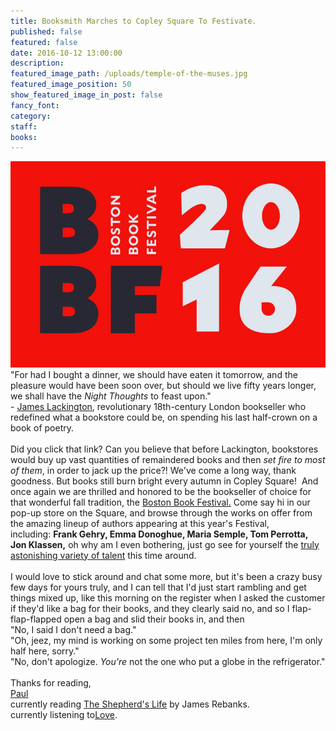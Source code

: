 ```yaml
---
title: Booksmith Marches to Copley Square To Festivate.
published: false
featured: false
date: 2016-10-12 13:00:00
description:
featured_image_path: /uploads/temple-of-the-muses.jpg
featured_image_position: 50
show_featured_image_in_post: false
fancy_font:
category:
staff:
books:
---
```



![](/uploads/versions/bbf2016---x----800-523x---.jpg)"For had I bought a dinner, we should have eaten it tomorrow, and the pleasure would have been soon over, but should we live fifty years longer, we shall have the *Night Thoughts* to feast upon."
<br>- [James Lackington](http://lithub.com/the-man-who-invented-bookselling-as-we-know-it/), revolutionary 18th-century London bookseller who redefined what a bookstore could be, on spending his last half-crown on a book of poetry.
<br>
<br>Did you click that link? Can you believe that before Lackington, bookstores would buy up vast quantities of remaindered books and then *set fire to most of them*, in order to jack up the price?! We've come a long way, thank goodness. But books still burn bright every autumn in Copley Square!  And once again we are thrilled and honored to be the bookseller of choice for
<br>that wonderful fall tradition, the [Boston Book Festival.](https://bostonbookfest.org/) Come say hi in our pop-up store on the Square, and browse through the works on offer from the amazing lineup of authors appearing at this year's Festival, including: **Frank Gehry, Emma Donoghue, Maria Semple, Tom Perrotta, Jon Klassen,** oh why am I even bothering, just go see for yourself the [truly astonishing variety of talent](https://bostonbookfest.org/2016-festival/presenters/) this time around.
<br>
<br>I would love to stick around and chat some more, but it's been a crazy busy few days for yours truly, and I can tell that I'd just start rambling and get things mixed up, like this morning on the register when I asked the customer if they'd like a bag for their books, and they clearly said no, and so I flap-flap-flapped open a bag and slid their books in, and then
<br>"No, I said I don't need a bag."
<br>"Oh, jeez, my mind is working on some project ten miles from here, I'm only half here, sorry."
<br>"No, don't apologize. *You're* not the one who put a globe in the refrigerator."
<br>
<br>Thanks for reading,
<br>[Paul](http://www.ptpainter.com/)
<br>currently reading [The Shepherd's Life](http://www.brooklinebooksmith-shop.com/book/9781250060266) by James Rebanks.
<br>currently listening to[Love](https://www.youtube.com/watch?v=PkbVosJFkpg).